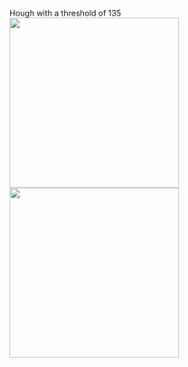 Hough with a threshold of 135<br>
<img src="https://i.ibb.co/qjB9pqx/pic.png" width="300">
<img src="https://i.ibb.co/3Y0349L/Hough.png" width="300">


